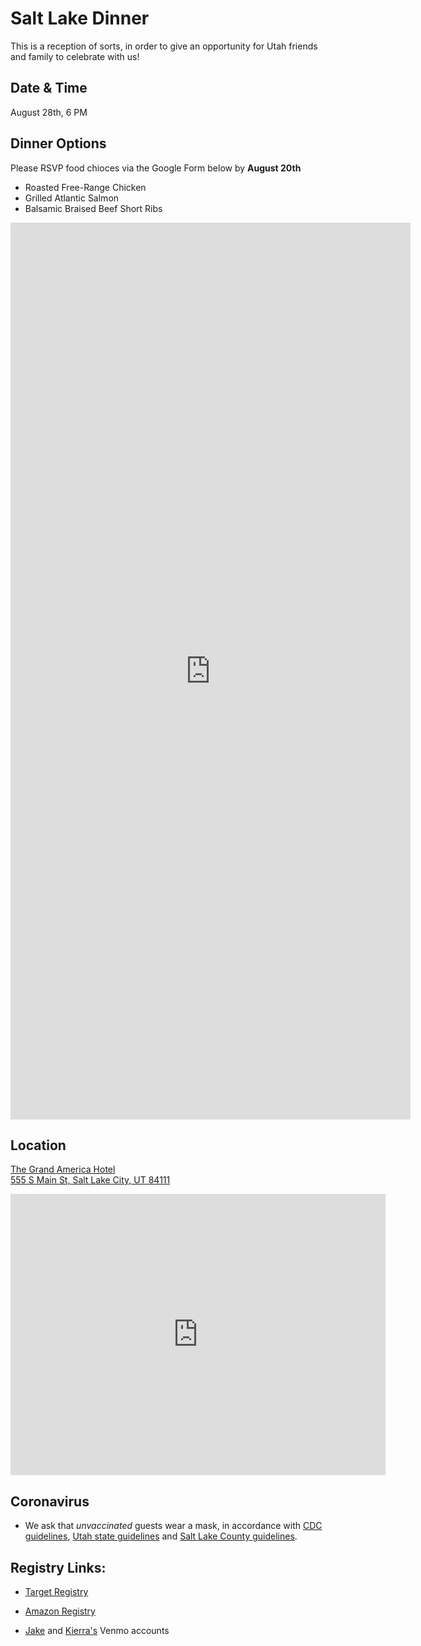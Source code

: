 <link rel="stylesheet" type="text/css" media="all" href="markdown_styles.css" />

# Salt Lake Dinner

This is a reception of sorts, in order to give an opportunity for Utah friends and family to celebrate with us!

## Date & Time

August 28th, 6 PM

## Dinner Options

Please RSVP food chioces via the Google Form below by __August 20th__

* Roasted Free-Range Chicken
* Grilled Atlantic Salmon
* Balsamic Braised Beef Short Ribs

<iframe src="https://docs.google.com/forms/d/e/1FAIpQLSfExntQKNQ_S9tKpN5fJ9BLnGbYCofDHai3QAsHUDXPsrshdw/viewform?embedded=true" width="640" height="1435" frameborder="0" marginheight="0" marginwidth="0">Loading…</iframe>

## Location

[The Grand America Hotel  
555 S Main St, Salt Lake City, UT 84111](https://g.page/thegrandamerica?share)

<iframe src="https://www.google.com/maps/embed?pb=!1m18!1m12!1m3!1d3022.2102605821638!2d-111.89297004866822!3d40.75739997922551!2m3!1f0!2f0!3f0!3m2!1i1024!2i768!4f13.1!3m3!1m2!1s0x8752f51730827a73%3A0x6fae71fa7326abbd!2sThe%20Grand%20America%20Hotel!5e0!3m2!1sen!2sus!4v1628035213137!5m2!1sen!2sus" width="600" height="450" style="border:0;" allowfullscreen="" loading="lazy"></iframe>

## Coronavirus

* We ask that *unvaccinated* guests wear a mask, in accordance with [CDC guidelines](https://www.cdc.gov/coronavirus/2019-ncov/prevent-getting-sick/about-face-coverings.html), [Utah state guidelines](https://coronavirus.utah.gov/vaccine) and [Salt Lake County guidelines](https://www.slco.org/health/COVID-19/vaccine/).

## Registry Links:

* [Target Registry](https://www.target.com/gift-registry/giftgiver?registryId=382d8847e1254c68b13011f3b9ff9189&type=WEDDING)

* [Amazon Registry](https://www.amazon.com/wedding/registry/1KT7TMJEUPMVP?ref=wr_search_page_result_1)

* [Jake](https://account.venmo.com/u/jake_searle) and [Kierra's](https://account.venmo.com/u/kierra_searle) Venmo accounts
